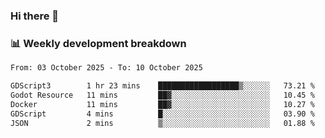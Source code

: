 ### Hi there 👋

### 📊 Weekly development breakdown
<!--START_SECTION:waka-->

```txt
From: 03 October 2025 - To: 10 October 2025

GDScript3        1 hr 23 mins    ██████████████████▒░░░░░░   73.21 %
Godot Resource   11 mins         ██▓░░░░░░░░░░░░░░░░░░░░░░   10.45 %
Docker           11 mins         ██▓░░░░░░░░░░░░░░░░░░░░░░   10.27 %
GDScript         4 mins          █░░░░░░░░░░░░░░░░░░░░░░░░   03.90 %
JSON             2 mins          ▒░░░░░░░░░░░░░░░░░░░░░░░░   01.88 %
```

<!--END_SECTION:waka-->
